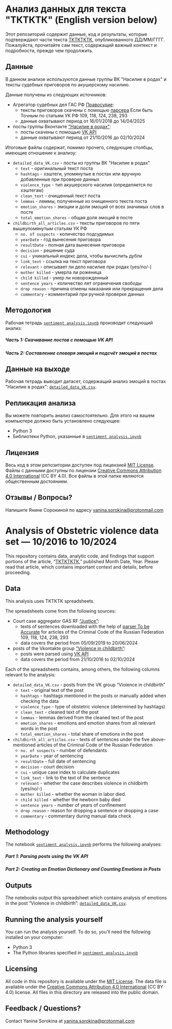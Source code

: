 # Анализ данных для текста "ТКТКТК" (English version below)

Этот репозиторий содержит данные, код и результаты, которые подтверждают части текста [TKTKTKTK](https://support.semnasem.org/), опубликованного ДД/ММ/ГГГГ. Пожалуйста, прочитайте сам текст, содержащий важный контекст и подробности, прежде чем продолжить.

## Данные

В данном анализе используются данные группы ВК "Насилие в родах" и тексты судебных приговоров по акушерскому насилию.

Данные получены из следующих источников:

- Агрегатор судебных дел ГАС РФ [Правосудие](https://sudrf.ru/):
  - тексты приговоров скачены с помощью [парсера](https://github.com/tochno-st/sudrfscraper) Если быть Точным по статьям УК РФ 109, 118, 124, 238, 293 
  - данные охватывают период от 16/01/2018 до 14/04/2025
- посты группы Вконтакте ["Насилие в родах"](https://vk.com/humanize_birth):
  - посты скачены с помощью [VK API](https://dev.vk.com/ru/api/access-token/getting-started#%D0%9A%D0%BB%D1%8E%D1%87%20%D0%B4%D0%BE%D1%81%D1%82%D1%83%D0%BF%D0%B0%20%D0%BF%D0%BE%D0%BB%D1%8C%D0%B7%D0%BE%D0%B2%D0%B0%D1%82%D0%B5%D0%BB%D1%8F) 
  - данные охватывают период от 21/10/2016 до 02/10/2024


Итоговые файлы содержат, помимо прочего, следующие столбцы, имеющие отношение к анализу:

- `detailed_data_VK.csv` - посты из группы ВК "Насилие в родах"
  - `text` - оригинальный текст поста
  - `hashtags` - хэштеги, упомянутые в постах или вручную добавленные при проверке данных
  - `violence_type` - тип акушерского насилия (определяется по хэштегам)
  - `clean_text` - очищенный текст поста
  - `lemmas` - леммы, полученные из очищенного текста поста
  - `emotion_shares` - эмоции и доли эмоций от всех значимых слов в посте
  - `total_emotion_shares` - общая доля эмоций в посте
- `childbirth_all_articles.csv` - тексты приговоров по пяти вышеупомянутым статьям УК РФ
  - `no. of suspects` - количество подсудимых
  - `yearDate` - год вынесения приговора
  - `resultDate` - полная дата вынесения приговора
  - `decision` - решение суда
  - `cui` - уникальный индекс дела, чтобы вычислить дубли
  - `link_text` - ссылка на текст приговора
  - `relevant` - описывает ли дело насилие при родах (yes/no/-)
  - `mother killed` - умерла ли роженица
  - `child killed` - умер ли новорожденный
  - `sentence years` - количество лет ограничения свободы
  - `drop reason` - причина отмены наказания или прекращения дела
  - `commentary` - комментарий при ручной проверке данных


## Методология

Рабочая тетрадь [`sentiment analysis.ipynb`](https://github.com/yanina-sorokina/7x7/blob/6353c26b5ba9f2ea0862fe8485ed0e77f865aeb1/obstetric%20violence/sentiment%20analysis.ipynb) производит следующий анализ:

##### Часть 1: Скачивание постов с помощью VK API

##### Часть 2: Составление словаря эмоций и подсчёт эмоций в постах

## Данные на выходе

Рабочая тетрадь выводит датасет, содержащий анализ эмоций в постах "Насилие в родах": [`detailed_data_VK.csv`](https://github.com/yanina-sorokina/7x7/blob/6353c26b5ba9f2ea0862fe8485ed0e77f865aeb1/obstetric%20violence/detailed_data_VK.csv).

## Репликация анализа

Вы можете повторить анализ самостоятельно. Для этого на вашем компьютере должно быть установлено следующее:

- Python 3
- Библиотеки Python, указанные в [`sentiment analysis.ipynb`](https://github.com/yanina-sorokina/7x7/blob/6353c26b5ba9f2ea0862fe8485ed0e77f865aeb1/obstetric%20violence/sentiment%20analysis.ipynb)

## Лицензия

Весь код в этом репозитории доступен под лицензией [MIT License](https://opensource.org/licenses/MIT). Файлы с данными доступны по лицензии [Creative Commons Attribution 4.0 International](https://creativecommons.org/licenses/by/4.0/) (CC BY 4.0). Все файлы в этой папке являются общественным достоянием.

## Отзывы / Вопросы?

Напишите Янине Сорокиной по адресу yanina.sorokina@protonmail.com

# Analysis of Obstetric violence data set — 10/2016 to 10/2024

This repository contains data, analytic code, and findings that support portions of the article, “[TKTKTKTK](https://support.semnasem.org/),” published Month Date, Year. Please read that article, which contains important context and details, before proceeding.

## Data

This analysis uses TKTKTK spreadsheets.

The spreadsheets come from the following sources:

- Court case aggregator GAS RF [“Justice”](https://sudrf.ru/):
  - texts of sentences downloaded with the help of [parser To be Accurate](https://github.com/tochno-st/sudrfscraper) for articles of the Criminal Code of the Russian Federation 109, 118, 124, 238, 293
  - data covers the period from 05/09/2019 to 20/06/2024
- posts of the Vkontakte group [“Violence in childbirth”](https://vk.com/humanize_birth):
  - posts were parsed using [VK API](https://dev.vk.com/ru/api/access-token/getting-started#%D0%9A%D0%BB%D1%8E%D1%87%20%D0%B4%D0%BE%D1%81%D1%82%D1%83%D0%BF%D0%B0%20%D0%BF%D0%BE%D0%BB%D1%8C%D0%B7%D0%BE%D0%B2%D0%B0%D1%82%D0%B5%D0%BB%D1%8F)
  - data covers the period from 21/10/2016 to 02/10/2024

Each of the spreadsheets contains, among others, the following columns relevant to the analysis:

- `detailed_data_VK.csv` - posts from the VK group “Violence in childbirth”
  - `text` - original text of the post
  - `hashtags` - hashtags mentioned in the posts or manually added when checking the data
  - `violence_type` - type of obstetric violence (determined by hashtags)
  - `clean_text` - cleaned text of the post
  - `lemmas` - lemmas derived from the cleaned text of the post
  - `emotion_shares` - emotions and emotion shares from all relevant words in the post
  - `total_emotion_shares` - total share of emotions in the post
- `childbirth_all_articles.csv` - texts of sentences under the five above-mentioned articles of the Criminal Code of the Russian Federation
  - `no. of suspects` - number of defendants
  - `yearDate` - year of sentencing
  - `resultDate` - full date of sentencing
  - `decision` - court decision
  - `cui` - unique case index to calculate duplicates
  - `link_text` - link to the text of the sentence
  - `relevant` - whether the case describes violence in childbirth (yes/no/-)
  - `mother killed` - whether the woman in labor died.
  - `child killed` - whether the newborn baby died
  - `sentence years` - number of years of confinement
  - `drop reason` - reason for dropping a sentence or dropping a case
  - `commentary` - commentary during manual data check

## Methodology

The notebook [`sentiment analysis.ipynb`](https://github.com/yanina-sorokina/7x7/blob/6353c26b5ba9f2ea0862fe8485ed0e77f865aeb1/obstetric%20violence/sentiment%20analysis.ipynb) performs the following analyses:

##### Part 1: Parsing posts using the VK API

##### Part 2: Creating an Emotion Dictionary and Counting Emotions in Posts


## Outputs

The notebooks output this spreadsheet which contains analysis of emotions in the post “Violence in childbirth”: [`detailed_data_VK.csv`](https://github.com/yanina-sorokina/7x7/blob/6353c26b5ba9f2ea0862fe8485ed0e77f865aeb1/obstetric%20violence/detailed_data_VK.csv).

## Running the analysis yourself

You can run the analysis yourself. To do so, you'll need the following installed on your computer:

- Python 3
- The Python libraries specified in [`sentiment analysis.ipynb`](https://github.com/yanina-sorokina/7x7/blob/6353c26b5ba9f2ea0862fe8485ed0e77f865aeb1/obstetric%20violence/sentiment%20analysis.ipynb)

## Licensing

All code in this repository is available under the [MIT License](https://opensource.org/licenses/MIT). The data file is available under the [Creative Commons Attribution 4.0 International](https://creativecommons.org/licenses/by/4.0/) (CC BY 4.0) license. All files in this directory are released into the public domain.

## Feedback / Questions?

Contact Yanina Sorokina at yanina.sorokina@protonmail.com
